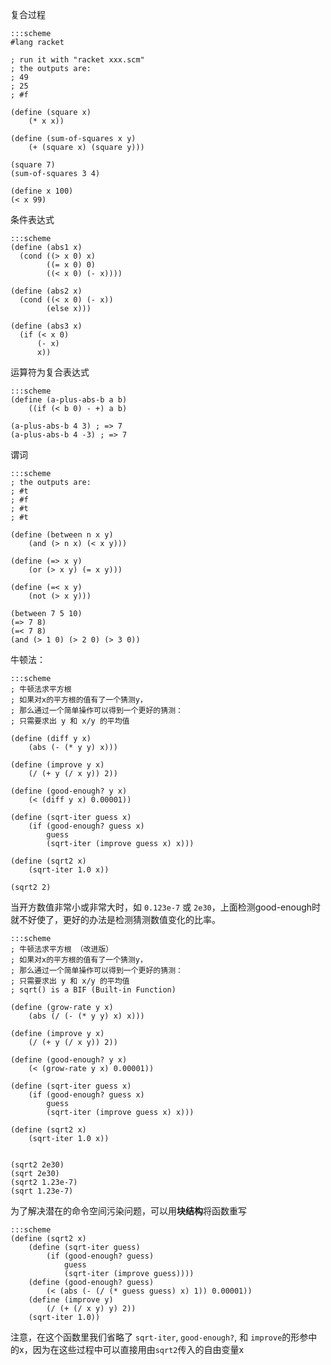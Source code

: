 复合过程

    :::scheme
    #lang racket

    ; run it with "racket xxx.scm"
    ; the outputs are:
    ; 49
    ; 25
    ; #f

    (define (square x)
        (* x x))

    (define (sum-of-squares x y)
        (+ (square x) (square y)))

    (square 7)
    (sum-of-squares 3 4)

    (define x 100)
    (< x 99)


条件表达式

    :::scheme
    (define (abs1 x)
      (cond ((> x 0) x)
            ((= x 0) 0)
            ((< x 0) (- x))))

    (define (abs2 x)
      (cond ((< x 0) (- x))
            (else x)))

    (define (abs3 x)
      (if (< x 0)
          (- x)
          x))


运算符为复合表达式

    :::scheme
    (define (a-plus-abs-b a b)
        ((if (< b 0) - +) a b)

    (a-plus-abs-b 4 3) ; => 7
    (a-plus-abs-b 4 -3) ; => 7



谓词

    :::scheme
    ; the outputs are:
    ; #t
    ; #f
    ; #t
    ; #t

    (define (between n x y)
        (and (> n x) (< x y)))

    (define (=> x y)
        (or (> x y) (= x y)))

    (define (=< x y)
        (not (> x y)))

    (between 7 5 10)
    (=> 7 8)
    (=< 7 8)
    (and (> 1 0) (> 2 0) (> 3 0))

牛顿法：

    :::scheme
    ; 牛顿法求平方根
    ; 如果对x的平方根的值有了一个猜测y，
    ; 那么通过一个简单操作可以得到一个更好的猜测：
    ; 只需要求出 y 和 x/y 的平均值

    (define (diff y x)
        (abs (- (* y y) x)))

    (define (improve y x)
        (/ (+ y (/ x y)) 2))

    (define (good-enough? y x)
        (< (diff y x) 0.00001))

    (define (sqrt-iter guess x)
        (if (good-enough? guess x)
            guess
            (sqrt-iter (improve guess x) x)))

    (define (sqrt2 x)
        (sqrt-iter 1.0 x))

    (sqrt2 2)


当开方数值非常小或非常大时，如 `0.123e-7` 或 `2e30`，上面检测good-enough时就不好使了，更好的办法是检测猜测数值变化的比率。

    :::scheme
    ; 牛顿法求平方根 （改进版）
    ; 如果对x的平方根的值有了一个猜测y，
    ; 那么通过一个简单操作可以得到一个更好的猜测：
    ; 只需要求出 y 和 x/y 的平均值
    ; sqrt() is a BIF (Built-in Function)

    (define (grow-rate y x)
        (abs (/ (- (* y y) x) x)))

    (define (improve y x)
        (/ (+ y (/ x y)) 2))

    (define (good-enough? y x)
        (< (grow-rate y x) 0.00001))

    (define (sqrt-iter guess x)
        (if (good-enough? guess x)
            guess
            (sqrt-iter (improve guess x) x)))

    (define (sqrt2 x)
        (sqrt-iter 1.0 x))


    (sqrt2 2e30)
    (sqrt 2e30)
    (sqrt2 1.23e-7)
    (sqrt 1.23e-7)


为了解决潜在的命令空间污染问题，可以用**块结构**将函数重写

    :::scheme
    (define (sqrt2 x)
        (define (sqrt-iter guess)
            (if (good-enough? guess)
                guess
                (sqrt-iter (improve guess))))
        (define (good-enough? guess)
            (< (abs (- (/ (* guess guess) x) 1)) 0.00001))
        (define (improve y)
            (/ (+ (/ x y) y) 2))
        (sqrt-iter 1.0))

注意，在这个函数里我们省略了 `sqrt-iter`, `good-enough?`, 和 `improve`的形参中的x，因为在这些过程中可以直接用由`sqrt2`传入的自由变量x
